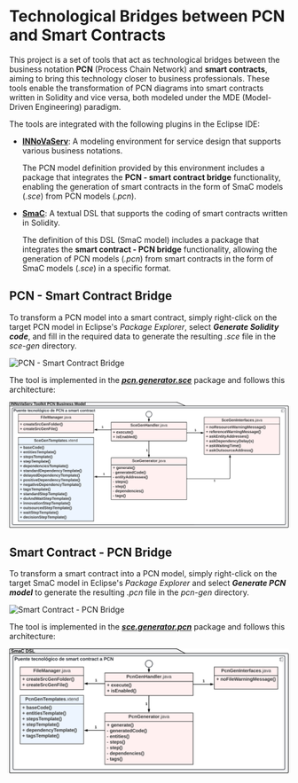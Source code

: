 # Technological Bridges between PCN and Smart Contracts

This project is a set of tools that act as technological bridges between the business notation **PCN** (Process Chain Network) and **smart contracts**, aiming to bring this technology closer to business professionals. These tools enable the transformation of PCN diagrams into smart contracts written in Solidity and vice versa, both modeled under the MDE (Model-Driven Engineering) paradigm.

The tools are integrated with the following plugins in the Eclipse IDE:
* [**INNoVaServ**](https://github.com/franciscoperezb/innovaserv_toolkit): A modeling environment for service design that supports various business notations.

  The PCN model definition provided by this environment includes a package that integrates the **PCN - smart contract bridge** functionality, enabling the generation of smart contracts in the form of SmaC models (*.sce*) from PCN models (*.pcn*).
  
* [**SmaC**](https://github.com/CommITURJC/SmaC): A textual DSL that supports the coding of smart contracts written in Solidity.

  The definition of this DSL (SmaC model) includes a package that integrates the **smart contract - PCN bridge** functionality, allowing the generation of PCN models (*.pcn*) from smart contracts in the form of SmaC models (*.sce*) in a specific format.

## PCN - Smart Contract Bridge

To transform a PCN model into a smart contract, simply right-click on the target PCN model in Eclipse's *Package Explorer*, select ***Generate Solidity code***, and fill in the required data to generate the resulting *.sce* file in the *sce-gen* directory.

![PCN - Smart Contract Bridge](https://github.com/alv4rob/PCN-SmartContract-Bridges/blob/main/Videos/PCN-SmartContract_Demo.gif)

The tool is implemented in the [***pcn.generator.sce***](https://github.com/alv4rob/PCN-SmartContract-Bridges/blob/main/Plugins/es.kybele.elastic.models.pcn/src/pcn/generator/sce/) package and follows this architecture:

![PCN - Smart Contract Bridge Architecture](https://github.com/alv4rob/PCN-SmartContract-Bridges/blob/main/Images/PCN-SmartContract_Arch.png)

## Smart Contract - PCN Bridge

To transform a smart contract into a PCN model, simply right-click on the target SmaC model in Eclipse's *Package Explorer* and select ***Generate PCN model*** to generate the resulting *.pcn* file in the *pcn-gen* directory.

![Smart Contract - PCN Bridge](https://github.com/alv4rob/PCN-SmartContract-Bridges/blob/main/Videos/SmartContract-PCN_Demo.gif)

The tool is implemented in the [***sce.generator.pcn***](https://github.com/alv4rob/PCN-SmartContract-Bridges/blob/main/Plugins/org.xtext.ui/src/sce/generator/pcn/) package and follows this architecture:

![Smart Contract - PCN Bridge Architecture](https://github.com/alv4rob/PCN-SmartContract-Bridges/blob/main/Images/SmartContract-PCN_Arch.png)
